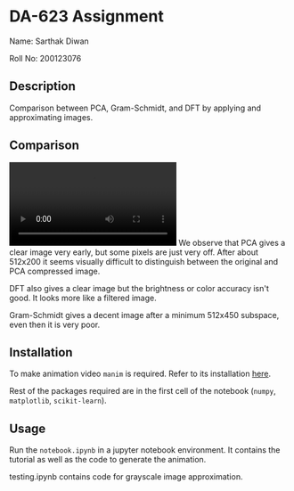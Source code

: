 # DA-623 Assignment

Name: Sarthak Diwan

Roll No: 200123076

## Description

Comparison between PCA, Gram-Schmidt, and DFT by applying and approximating images. 

## Comparison
![Video](CompressionComparison.mp4)
We observe that PCA gives a clear image very early, but some pixels are just very off. After about 512x200 it seems visually difficult to distinguish between the original and PCA compressed image.

DFT also gives a clear image but the brightness or color accuracy isn't good. It looks more like a filtered image.

Gram-Schmidt gives a decent image after a minimum 512x450 subspace, even then it is very poor.


## Installation
To make animation video `manim` is required. Refer to its installation [here](https://docs.manim.community/en/stable/installation.html). 

Rest of the packages required are in the first cell of the notebook (`numpy`, `matplotlib`, `scikit-learn`).

## Usage

Run the `notebook.ipynb` in a jupyter notebook environment. 
It contains the tutorial as well as the code to generate the animation.


testing.ipynb contains code for grayscale image approximation.
